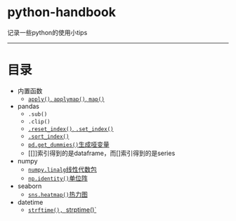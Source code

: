 # python-handbook
记录一些python的使用小tips

---
# 目录
* 内置函数
  * [`apply()`, `applymap()`, `map()`](https://blog.csdn.net/qq_42665335/article/details/81213175)
* pandas
  * `.sub()`
  * `.clip()`
  * [`.reset_index()`, `.set_index()`](https://pandas.pydata.org/pandas-docs/stable/reference/api/pandas.DataFrame.reset_index.html?highlight=reset_index#pandas.DataFrame.reset_index)
  * [`.sort_index()`](https://blog.csdn.net/qq_30638831/article/details/79835523)
  * [`pd.get_dummies()`生成哑变量](https://pandas.pydata.org/pandas-docs/stable/reference/api/pandas.get_dummies.html?highlight=get_dummies#pandas.get_dummies)
  * [[]]索引得到的是dataframe，而[]索引得到的是series
* numpy
  * [`numpy.linalg`线性代数包](https://numpy.org/devdocs/reference/routines.linalg.html)
  * [`np.identity()`单位阵](https://numpy.org/devdocs/reference/generated/numpy.identity.html?highlight=identity#numpy.identity)
* seaborn
  * [`sns.heatmap()`热力图](https://seaborn.pydata.org/generated/seaborn.heatmap.html?highlight=heatmap#seaborn.heatmap)
* datetime
  * [`strftime(), `strptime()`](https://docs.python.org/3/library/datetime.html#strftime-and-strptime-behavior)

